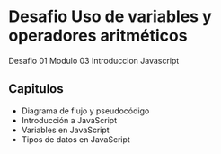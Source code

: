 # **Desafio Uso de variables y operadores aritméticos**
Desafio 01 Modulo 03 Introduccion Javascript

## **Capitulos**
* Diagrama de flujo y pseudocódigo
* Introducción a JavaScript
* Variables en JavaScript
* Tipos de datos en JavaScript

